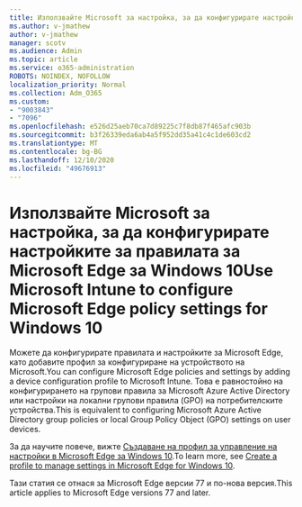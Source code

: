 ```yaml
---
title: Използвайте Microsoft за настройка, за да конфигурирате настройките за правилата за Microsoft Edge за Windows 10
ms.author: v-jmathew
author: v-jmathew
manager: scotv
ms.audience: Admin
ms.topic: article
ms.service: o365-administration
ROBOTS: NOINDEX, NOFOLLOW
localization_priority: Normal
ms.collection: Adm_O365
ms.custom:
- "9003843"
- "7096"
ms.openlocfilehash: e526d25aeb70ca7d89225c7f8db87f465afc903b
ms.sourcegitcommit: b3f26339eda6ab4a5f952dd35a41c4c1de603cd2
ms.translationtype: MT
ms.contentlocale: bg-BG
ms.lasthandoff: 12/10/2020
ms.locfileid: "49676913"
---
```

# <a name="use-microsoft-intune-to-configure-microsoft-edge-policy-settings-for-windows-10"></a><span data-ttu-id="7ed93-102">Използвайте Microsoft за настройка, за да конфигурирате настройките за правилата за Microsoft Edge за Windows 10</span><span class="sxs-lookup"><span data-stu-id="7ed93-102">Use Microsoft Intune to configure Microsoft Edge policy settings for Windows 10</span></span>

<span data-ttu-id="7ed93-103">Можете да конфигурирате правилата и настройките за Microsoft Edge, като добавите профил за конфигуриране на устройството на Microsoft.</span><span class="sxs-lookup"><span data-stu-id="7ed93-103">You can configure Microsoft Edge policies and settings by adding a device configuration profile to Microsoft Intune.</span></span> <span data-ttu-id="7ed93-104">Това е равностойно на конфигурирането на групови правила за Microsoft Azure Active Directory или настройки на локални групови правила (GPO) на потребителските устройства.</span><span class="sxs-lookup"><span data-stu-id="7ed93-104">This is equivalent to configuring Microsoft Azure Active Directory group policies or local Group Policy Object (GPO) settings on user devices.</span></span>

<span data-ttu-id="7ed93-105">За да научите повече, вижте [Създаване на профил за управление на настройки в Microsoft Edge за Windows 10](https://go.microsoft.com/fwlink/?linkid=2133700).</span><span class="sxs-lookup"><span data-stu-id="7ed93-105">To learn more, see [Create a profile to manage settings in Microsoft Edge for Windows 10](https://go.microsoft.com/fwlink/?linkid=2133700).</span></span>

<span data-ttu-id="7ed93-106">Тази статия се отнася за Microsoft Edge версии 77 и по-нова версия.</span><span class="sxs-lookup"><span data-stu-id="7ed93-106">This article applies to Microsoft Edge versions 77 and later.</span></span>
